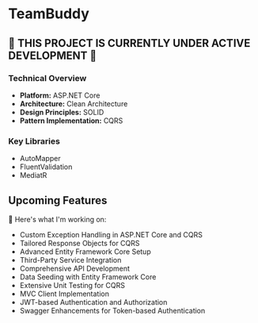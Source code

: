 # TeamBuddy

## 🚧 THIS PROJECT IS CURRENTLY UNDER ACTIVE DEVELOPMENT 🚧

### Technical Overview

- **Platform:** ASP.NET Core
- **Architecture:** Clean Architecture
- **Design Principles:** SOLID
- **Pattern Implementation:** CQRS

### Key Libraries

- AutoMapper
- FluentValidation
- MediatR

## Upcoming Features

🚀 Here's what I'm working on:

- Custom Exception Handling in ASP.NET Core and CQRS
- Tailored Response Objects for CQRS
- Advanced Entity Framework Core Setup
- Third-Party Service Integration
- Comprehensive API Development
- Data Seeding with Entity Framework Core
- Extensive Unit Testing for CQRS
- MVC Client Implementation
- JWT-based Authentication and Authorization
- Swagger Enhancements for Token-based Authentication
